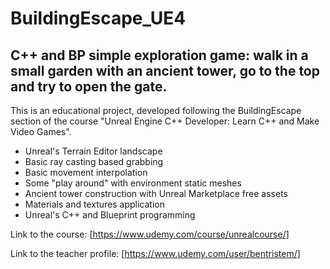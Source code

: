 # BuildingEscape_UE4
## C++ and BP simple exploration game: walk in a small garden with an ancient tower, go to the top and try to open the gate.

This is an educational project, developed following the BuildingEscape section of the course "Unreal Engine C++ Developer: Learn C++ and Make Video Games".

- Unreal's Terrain Editor landscape
- Basic ray casting based grabbing
- Basic movement interpolation
- Some "play around" with environment static meshes
- Ancient tower construction with Unreal Marketplace free assets
- Materials and textures application 
- Unreal's C++ and Blueprint programming

Link to the course: [https://www.udemy.com/course/unrealcourse/]

Link to the teacher profile: [https://www.udemy.com/user/bentristem/]
